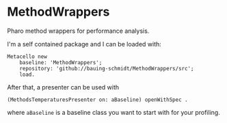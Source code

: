 # MethodWrappers
Pharo method wrappers for performance analysis.

I'm a self contained package and I can be loaded with:
```smalltalk
Metacello new
    baseline: 'MethodWrappers';
    repository: 'github://bauing-schmidt/MethodWrappers/src';
    load.
```
After that, a presenter can be used with
```smalltalk
(MethodsTemperaturesPresenter on: aBaseline) openWithSpec .
```
where `aBaseline` is a baseline class you want to start with for your profiling.
